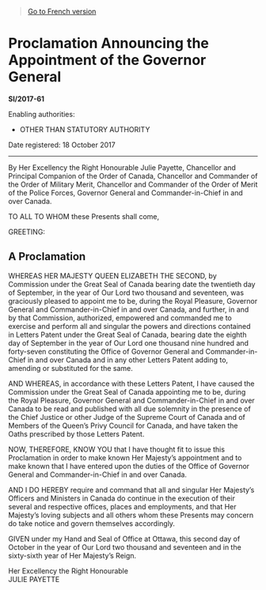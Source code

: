 > [Go to French version](/fr/Règlements/Textes%20réglementaires/2017/61.md)

# Proclamation Announcing the Appointment of the Governor General

**SI/2017-61**

Enabling authorities: 
- OTHER THAN STATUTORY AUTHORITY

Date registered: 18 October 2017

----------

By Her Excellency the Right Honourable Julie Payette, Chancellor and Principal Companion of the Order of Canada, Chancellor and Commander of the Order of Military Merit, Chancellor and Commander of the Order of Merit of the Police Forces, Governor General and Commander-in-Chief in and over Canada.

TO ALL TO WHOM these Presents shall come,

GREETING:



## A Proclamation


WHEREAS HER MAJESTY QUEEN ELIZABETH THE SECOND, by Commission under the Great Seal of Canada bearing date the twentieth day of September, in the year of Our Lord two thousand and seventeen, was graciously pleased to appoint me to be, during the Royal Pleasure, Governor General and Commander-in-Chief in and over Canada, and further, in and by that Commission, authorized, empowered and commanded me to exercise and perform all and singular the powers and directions contained in Letters Patent under the Great Seal of Canada, bearing date the eighth day of September in the year of Our Lord one thousand nine hundred and forty-seven constituting the Office of Governor General and Commander-in-Chief in and over Canada and in any other Letters Patent adding to, amending or substituted for the same.

AND WHEREAS, in accordance with these Letters Patent, I have caused the Commission under the Great Seal of Canada appointing me to be, during the Royal Pleasure, Governor General and Commander-in-Chief in and over Canada to be read and published with all due solemnity in the presence of the Chief Justice or other Judge of the Supreme Court of Canada and of Members of the Queen’s Privy Council for Canada, and have taken the Oaths prescribed by those Letters Patent.

NOW, THEREFORE, KNOW YOU that I have thought fit to issue this Proclamation in order to make known Her Majesty’s appointment and to make known that I have entered upon the duties of the Office of Governor General and Commander-in-Chief in and over Canada.

AND I DO HEREBY require and command that all and singular Her Majesty’s Officers and Ministers in Canada do continue in the execution of their several and respective offices, places and employments, and that Her Majesty’s loving subjects and all others whom these Presents may concern do take notice and govern themselves accordingly.

GIVEN under my Hand and Seal of Office at Ottawa, this second day of October in the year of Our Lord two thousand and seventeen and in the sixty-sixth year of Her Majesty’s Reign.


<p>Her Excellency the Right Honourable<br />JULIE PAYETTE<br /></p>


